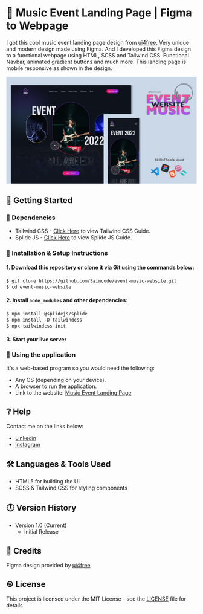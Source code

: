 # 🎵 Music Event Landing Page | Figma to Webpage

I got this cool music event landing page design from [ui4free](https://ui4free.com/). Very unique and modern design made using Figma. And I developed this Figma design to a functional webpage using HTML, SCSS and Tailwind CSS. Functional Navbar, animated gradient buttons and much more. This landing page is mobile responsive as shown in the design.

![🎵 Music Event Landing Page | Figma to Webpage](https://github.com/Saimcode/event-music-website/blob/main/event_website_thumbnail.png?raw=true)

## 🔧 Getting Started

### 📍 Dependencies
* Tailwind CSS - [Click Here](https://tailwindcss.com/docs/installation) to view Tailwind CSS Guide.
* Splide JS - [Click Here](https://splidejs.com/guides/getting-started/) to view Splide JS Guide.

### 📍 Installation & Setup Instructions

#### 1. Download this repository or clone it via Git using the commands below:

    $ git clone https://github.com/Saimcode/event-music-website.git
    $ cd event-music-website
    
#### 2. Install `node_modules` and other dependencies:

    $ npm install @splidejs/splide
    $ npm install -D tailwindcss
    $ npx tailwindcss init
    
#### 3. Start your live server
    
### 📍 Using the application

It's a web-based program so you would need the following:

* Any OS (depending on your device).
* A browser to run the application.
* Link to the website: [Music Event Landing Page](https://delicate-semolina-fd2d36.netlify.app/)

## ❔ Help

Contact me on the links below:
* [Linkedin](https://www.linkedin.com/in/saim-qureshi-703060234?original_referer=https%3A%2F%2Fsaimcode.github.io%2F)
* [Instagram](https://www.instagram.com/_saim.f/)

## 🛠 Languages & Tools Used

* HTML5 for building the UI
* SCSS & Tailwind CSS for styling components

## 🕔 Version History

* Version 1.0 (Current)
    * Initial Release

## 📝 Credits

Figma design provided by [ui4free](https://ui4free.com/website-templates/event-figma-landing-page.htm).

## ©️ License

This project is licensed under the MIT License - see the [LICENSE](LICENSE) file for details

